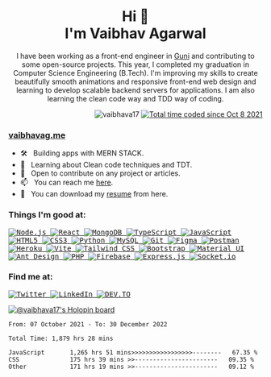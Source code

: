 <h1 align="center">Hi 👋
<br/>
 I'm Vaibhav Agarwal</h1>
 <p align="center">I have been working as a front-end engineer in <a href="https://gunisms.com.au" target="_blank">Guni</a> and contributing to some open-source projects.
This year, I completed my graduation in Computer Science Engineering (B.Tech). I'm improving my skills to create beautifully smooth animations and responsive front-end web design and learning to develop scalable backend servers for applications. I am also learning the clean code way and TDD way of coding.</p>

<p align="right"> <img src="https://komarev.com/ghpvc/?username=maithrivh&label=Profile%20views&color=0e75b6&style=flat" alt="vaibhava17" /> 
<a href="https://wakatime.com/@cab027d5-8b43-4899-8312-4f5dd5018bc9"><img src="https://wakatime.com/badge/user/cab027d5-8b43-4899-8312-4f5dd5018bc9.svg" alt="Total time coded since Oct 8 2021" /></a>
</p>

<h3 align="left"><a href="https://vaibhava17.github.io" target="_blank">vaibhavag.me</a></h3>

<ul>
  <li> 🛠 &nbsp; Building apps with MERN STACK.</li>
  <li> 🚀 &nbsp; Learning about Clean code techniques and TDT.</li>
  <li> 👯 &nbsp; Open to contribute on any project or articles.</li>  
  <li> 📫 &nbsp; You can reach me <a href="mailto:vaibhav@guni.au" target="_blank">here</a>.</li>
  <li> 📝 &nbsp; You can download my <a href="https://github.com/vaibhava17/vaibhava17/blob/main/resume.pdf" target="_blank">resume</a> from here.</li>
</ul>

<h3 align="left">Things I'm good at:</h3>
<p align="left">
  <samp>
<!-- nodejs -->
<a href="https://nodejs.org/en/">
  <img src="https://img.shields.io/badge/Node.js-43853D?style=for-the-badge&logo=node.js&logoColor=white" alt="Node.js" width="auto" height="auto"> 
</a>
<!-- react -->
<a href="https://reactjs.org/">
  <img src="https://img.shields.io/badge/React-20232A?style=for-the-badge&logo=react&logoColor=61DAFB" alt="React" width="auto" height="auto">
</a>
<!-- mongodb -->
<a href="https://www.mongodb.com/">
  <img src="https://img.shields.io/badge/MongoDB-4EA94B?style=for-the-badge&logo=mongodb&logoColor=white" alt="MongoDB" width="auto" height="auto">
</a>
<!-- typescript -->
<a href="https://www.typescriptlang.org/">
  <img src="https://img.shields.io/badge/TypeScript-007ACC?style=for-the-badge&logo=typescript&logoColor=white" alt="TypeScript" width="auto" height="auto">
</a>
<!-- javascript -->
<a href="https://www.javascript.com/">
  <img src="https://img.shields.io/badge/JavaScript-F7DF1E?style=for-the-badge&logo=javascript&logoColor=black" alt="JavaScript" width="auto" height="auto">
</a>
<!-- html -->
<a href="https://www.w3.org/html/">
  <img src="https://img.shields.io/badge/HTML5-E34F26?style=for-the-badge&logo=html5&logoColor=white" alt="HTML5" width="auto" height="auto">
</a>
<!-- css -->
<a href="https://www.w3schools.com/css/">
  <img src="https://img.shields.io/badge/CSS3-1572B6?style=for-the-badge&logo=css3&logoColor=white" alt="CSS3" width="auto" height="auto">
</a>
<!-- python -->
<a href="https://www.python.org/">
  <img src="https://img.shields.io/badge/Python-3776AB?style=for-the-badge&logo=python&logoColor=white" alt="Python" width="auto" height="auto">
</a>
<!-- mysql -->
<a href="https://www.mysql.com/">
  <img src="https://img.shields.io/badge/MySQL-00000F?style=for-the-badge&logo=mysql&logoColor=white" alt="MySQL" width="auto" height="auto">
</a>
<!-- git -->
<a href="https://git-scm.com/">
  <img src="https://img.shields.io/badge/Git-F05032?style=for-the-badge&logo=git&logoColor=white" alt="Git" width="auto" height="auto">
</a>
<!-- figma -->
<a href="https://www.figma.com/">
  <img src="https://img.shields.io/badge/Figma-F24E1E?style=for-the-badge&logo=figma&logoColor=white" alt="Figma" width="auto" height="auto">
</a>
<!-- postman -->
<a href="https://www.postman.com/">
  <img src="https://img.shields.io/badge/Postman-FF6C37?style=for-the-badge&logo=postman&logoColor=white" alt="Postman" width="auto" height="auto">
</a>
<!-- heroku -->
<a href="https://www.heroku.com/">
  <img src="https://img.shields.io/badge/Heroku-430098?style=for-the-badge&logo=heroku&logoColor=white" alt="Heroku" width="auto" height="auto">
</a>
<!-- vite -->
<a href="https://vitejs.dev/">
  <img src="https://img.shields.io/badge/Vite-646CFF?style=for-the-badge&logo=vite&logoColor=white" alt="Vite" width="auto" height="auto">
</a>
<!-- tailwind -->
<a href="https://tailwindcss.com/">
  <img src="https://img.shields.io/badge/Tailwind_CSS-38B2AC?style=for-the-badge&logo=tailwind-css&logoColor=white" alt="Tailwind CSS" width="auto" height="auto">
</a>
<!-- bootstrap -->
<a href="https://getbootstrap.com/">
  <img src="https://img.shields.io/badge/Bootstrap-563D7C?style=for-the-badge&logo=bootstrap&logoColor=white" alt="Bootstrap" width="auto" height="auto">
</a>
<!-- material ui -->
<a href="https://material-ui.com/">
  <img src="https://img.shields.io/badge/Material--UI-0081CB?style=for-the-badge&logo=material-ui&logoColor=white" alt="Material UI" width="auto" height="auto">
</a>
<!-- ant design -->
<a href="https://ant.design/">
  <img src="https://img.shields.io/badge/Ant%20Design-0170FE?style=for-the-badge&logo=ant-design&logoColor=white" alt="Ant Design" width="auto" height="auto">
</a>
<!-- php -->
<a href="https://www.php.net/">
  <img src="https://img.shields.io/badge/PHP-777BB4?style=for-the-badge&logo=php&logoColor=white" alt="PHP" width="auto" height="auto">
</a>
<!-- firebase -->
<a href="https://firebase.google.com/">
  <img src="https://img.shields.io/badge/Firebase-FFCA28?style=for-the-badge&logo=firebase&logoColor=black" alt="Firebase" width="auto" height="auto">
</a>
<!-- expressjs -->
<a href="https://expressjs.com/">
  <img src="https://img.shields.io/badge/Express.js-404D59?style=for-the-badge" alt="Express.js" width="auto" height="auto">
</a>
<!-- socket io -->
<a href="https://socket.io/">
  <img src="https://img.shields.io/badge/Socket.io-010101?style=for-the-badge&logo=socket.io&logoColor=white" alt="Socket.io" width="auto" height="auto">
</a>
  </samp>
</p>

<h3 align="left">Find me at:</h3>
<p align="left">
  <samp>
  <!-- twitter -->
  <a href="https://twitter.com/_vaibhava__">
    <img src="https://img.shields.io/badge/Twitter-1DA1F2?style=for-the-badge&logo=twitter&logoColor=white" alt="Twitter" width="auto" height="auto">
  </a>
  <!-- linkedin -->
  <a href="https://www.linkedin.com/in/vaibhava17/">
    <img src="https://img.shields.io/badge/LinkedIn-0077B5?style=for-the-badge&logo=linkedin&logoColor=white" alt="LinkedIn" width="auto" height="auto">
  </a>
  <!-- devto -->
  <a href="https://dev.to/vaibhava17">
    <img src="https://img.shields.io/badge/DEV.TO-0A0A0A?style=for-the-badge&logo=dev.to&logoColor=white" alt="DEV.TO" width="auto" height="auto">
  </a>
</samp>
</p>

[![@vaibhava17's Holopin board](https://holopin.me/vaibhava17)](https://holopin.io/@vaibhava17)

<!--![Vaibhav's Github Stats](https://github-readme-stats.vercel.app/api?username=vaibhava17&show_icons=true) -->

<!--START_SECTION:waka-->

```text
From: 07 October 2021 - To: 30 December 2022

Total Time: 1,879 hrs 28 mins

JavaScript       1,265 hrs 51 mins>>>>>>>>>>>>>>>>>--------   67.35 %
CSS              175 hrs 39 mins >>-----------------------   09.35 %
Other            171 hrs 19 mins >>-----------------------   09.12 %
```

<!--END_SECTION:waka-->
